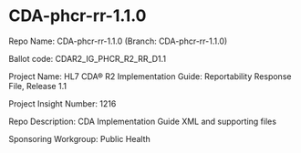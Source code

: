 # CDA-phcr-rr-1.1.0

Repo Name: CDA-phcr-rr-1.1.0 (Branch: CDA-phcr-rr-1.1.0)

Ballot code: CDAR2_IG_PHCR_R2_RR_D1.1

Project Name: HL7 CDA® R2 Implementation Guide: Reportability Response File, Release 1.1

Project Insight Number: 1216

Repo Description: CDA Implementation Guide XML and supporting files

Sponsoring Workgroup: Public Health